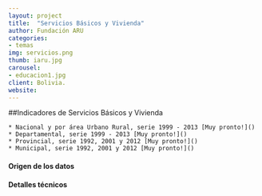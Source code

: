 ```yaml
---
layout: project
title:  "Servicios Básicos y Vivienda"
author: Fundación ARU
categories:
- temas
img: servicios.png
thumb: iaru.jpg
carousel:
- educacion1.jpg
client: Bolivia.
website: 
---
```

##Indicadores de Servicios Básicos y Vivienda

	* Nacional y por área Urbano Rural, serie 1999 - 2013 [Muy pronto!]()
	* Departamental, serie 1999 - 2013 [Muy pronto!]()
	* Provincial, serie 1992, 2001 y 2012 [Muy pronto!]() 
	* Municipal, serie 1992, 2001 y 2012 [Muy pronto!]()

#### Origen de los datos



#### Detalles técnicos

